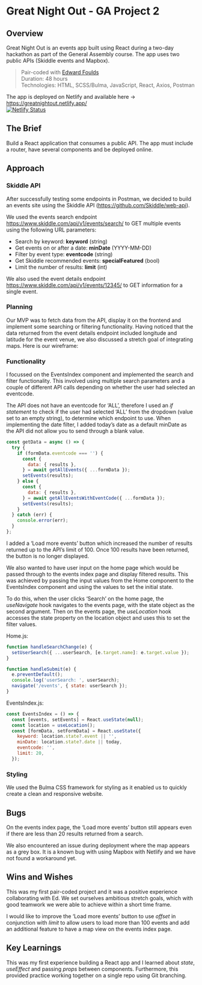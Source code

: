 # Great Night Out - GA Project 2

## Overview
Great Night Out is an events app built using React during a two-day hackathon as part of the General Assembly course. The app uses two public APIs (Skiddle events and Mapbox). 

> Pair-coded with [Edward Foulds](https://github.com/FouldsEJ)\
> Duration: 48 hours\
> Technologies: HTML, SCSS/Bulma, JavaScript, React, Axios, Postman

The app is deployed on Netlify and available here &rarr; https://greatnightout.netlify.app/ \
[![Netlify Status](https://api.netlify.com/api/v1/badges/5f699954-3889-4297-a731-2abc199fbc54/deploy-status)](https://app.netlify.com/sites/greatnightout/deploys)

## The Brief
Build a React application that consumes a public API. The app must include a router, have several components and be deployed online. 

## Approach
### Skiddle API
After successfully testing some endpoints in Postman, we decided to build an events site using the Skiddle API (https://github.com/Skiddle/web-api). 

We used the events search endpoint https://www.skiddle.com/api/v1/events/search/ to GET multiple events using the following URL parameters:
- Search by keyword: **keyword** (string)
- Get events on or after a date: **minDate** (YYYY-MM-DD)
- Filter by event type: **eventcode** (string)
- Get Skiddle recommended events: **specialFeatured** (bool)
- Limit the number of results: **limit** (int)

We also used the event details endpoint https://www.skiddle.com/api/v1/events/12345/ to GET information for a single event. 

### Planning
Our MVP was to fetch data from the API, display it on the frontend and implement some searching or filtering functionality. Having noticed that the data returned from the event details endpoint included longitude and latitude for the event venue, we also discussed a stretch goal of integrating maps. Here is our wireframe: 

### Functionality
I focussed on the EventsIndex component and implemented the search and filter functionality. This involved using multiple search parameters and a couple of different API calls depending on whether the user had selected an eventcode. 

The API does not have an eventcode for ‘ALL’, therefore I used an _if statement_ to check if the user had selected ‘ALL’ from the dropdown (value set to an empty string), to determine which endpoint to use. When implementing the date filter, I added today’s date as a default minDate as the API did not allow you to send through a blank value.

```javascript
const getData = async () => {
  try {
    if (formData.eventcode === '') {
      const {
        data: { results },
      } = await getAllEvents({ ...formData });
      setEvents(results);
    } else {
      const {
        data: { results },
      } = await getAllEventsWithEventCode({ ...formData });
      setEvents(results);
    }
  } catch (err) {
    console.error(err);
  }
};
  ```
  
I added a ‘Load more events’ button which increased the number of results returned up to the API’s limit of 100. Once 100 results have been returned, the button is no longer displayed. 

We also wanted to have user input on the home page which would be passed through to the events index page and display filtered results. This was achieved by passing the input values from the Home component to the EventsIndex component and using the values to set the initial state.  

To do this, when the user clicks ‘Search’ on the home page, the _useNavigate_ hook navigates to the events page, with the state object as the second argument. Then on the events page, the _useLocation_ hook accesses the state property on the location object and uses this to set the filter values. 

Home.js:
```javascript
function handleSearchChange(e) {
  setUserSearch({ ...userSearch, [e.target.name]: e.target.value });
}

function handleSubmit(e) {
  e.preventDefault();
  console.log('userSearch: ', userSearch);
  navigate('/events', { state: userSearch });
}
```

EventsIndex.js:
```javascript
const EventsIndex = () => {
  const [events, setEvents] = React.useState(null);
  const location = useLocation();
  const [formData, setFormData] = React.useState({
    keyword: location.state?.event || '',
    minDate: location.state?.date || today,
    eventcode: '',
    limit: 20,
  });
```

### Styling
We used the Bulma CSS framework for styling as it enabled us to quickly create a clean and responsive website. 

## Bugs 
On the events index page, the ‘Load more events’ button still appears even if there are less than 20 results returned from a search. 

We also encountered an issue during deployment where the map appears as a grey box. It is a known bug with using Mapbox with Netlify and we have not found a workaround yet.

## Wins and Wishes
This was my first pair-coded project and it was a positive experience collaborating with Ed. We set ourselves ambitious stretch goals, which with good teamwork we were able to achieve within a short time frame.

I would like to improve the ‘Load more events’ button to use _offset_ in conjunction with _limit_ to allow users to load more than 100 events and add an additional feature to have a map view on the events index page. 

## Key Learnings
This was my first experience building a React app and I learned about _state_, _useEffect_ and passing _props_ between components. Furthermore, this provided practice working together on a single repo using Git branching. 

